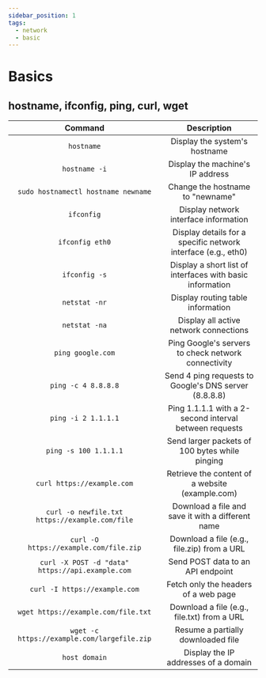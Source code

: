 ```yaml
---
sidebar_position: 1
tags:
  - network
  - basic
---
```


# Basics

## hostname, ifconfig, ping, curl, wget

|                     Command                      |                          Description                          |
| :----------------------------------------------: | :-----------------------------------------------------------: |
|                    `hostname`                    |                 Display the system's hostname                 |
|                  `hostname -i`                   |               Display the machine's IP address                |
|       `sudo hostnamectl hostname newname`        |               Change the hostname to "newname"                |
|                    `ifconfig`                    |             Display network interface information             |
|                 `ifconfig eth0`                  | Display details for a specific network interface (e.g., eth0) |
|                  `ifconfig -s`                   |   Display a short list of interfaces with basic information   |
|                  `netstat -nr`                   |               Display routing table information               |
|                  `netstat -na`                   |            Display all active network connections             |
|                `ping google.com`                 |      Ping Google's servers to check network connectivity      |
|               `ping -c 4 8.8.8.8`                |     Send 4 ping requests to Google's DNS server (8.8.8.8)     |
|               `ping -i 2 1.1.1.1`                |    Ping 1.1.1.1 with a 2-second interval between requests     |
|              `ping -s 100 1.1.1.1`               |        Send larger packets of 100 bytes while pinging         |
|            `curl https://example.com`            |        Retrieve the content of a website (example.com)        |
|  `curl -o newfile.txt https://example.com/file`  |       Download a file and save it with a different name       |
|      `curl -O https://example.com/file.zip`      |          Download a file (e.g., file.zip) from a URL          |
| `curl -X POST -d "data" https://api.example.com` |               Send POST data to an API endpoint               |
|          `curl -I https://example.com`           |             Fetch only the headers of a web page              |
|       `wget https://example.com/file.txt`        |          Download a file (e.g., file.txt) from a URL          |
|   `wget -c https://example.com/largefile.zip`    |              Resume a partially downloaded file               |
|                  `host domain`                   |             Display the IP addresses of a domain              |
